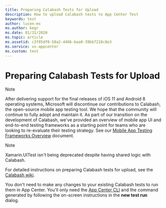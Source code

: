 ```yaml
---
title: Preparing Calabash Tests for Upload
description: How to upload Calabash tests to App Center Test
keywords: test 
author: lucen-ms
ms.author: kegr
ms.date: 01/31/2020
ms.topic: article
ms.assetid: c3f85df0-50a2-4466-baa0-39bb7218c8e3
ms.service: vs-appcenter
ms.custom: test
---
```


# Preparing Calabash Tests for Upload

> [!NOTE]
> After delivering support for the final releases of iOS 11 and Android 8 operating systems, Microsoft will discontinue our contributions to Calabash, the open-source mobile app testing tool. We hope that the community will continue to fully adopt and maintain it. As part of our transition on the development of Calabash, we've provided an overview of mobile app UI and end-to-end testing frameworks as a starting point for teams who are looking to re-evaluate their testing strategy. See our [Mobile App Testing Frameworks Overview](https://docs.microsoft.com/appcenter/migration/test-cloud/frameworks) document.

> [!NOTE]
> Xamarin.UITest isn't being deprecated despite having shared logic with Calabash.

For detailed instructions on preparing Calabash tests for upload, see the [Calabash wiki](https://github.com/calabash/calabash-ios/wiki).

You don't need to make any changes to your existing Calabash tests to run them in App Center. You'll only need the [App Center CLI](~/cli/index.md) and the command generated by following the on-screen instructions in the **new test run** dialog.
